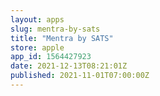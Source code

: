 ```yaml
---
layout: apps
slug: mentra-by-sats
title: "Mentra by SATS"
store: apple
app_id: 1564427923
date: 2021-12-13T08:21:01Z
published: 2021-11-01T07:00:00Z
---
```

